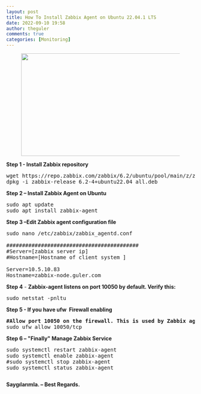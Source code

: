 ```yaml
---
layout: post
title: How To Install Zabbix Agent on Ubuntu 22.04.1 LTS
date: 2022-09-10 19:58
author: theguler
comments: true
categories: [Monitoring]
---
```

<!-- wp:image {"id":4397,"width":487,"height":274,"sizeSlug":"large","linkDestination":"none"} -->
<figure class="wp-block-image size-large is-resized"><img src="https://theguler.wordpress.com/wp-content/uploads/2022/09/zabbix.jpg?w=1024" alt="" class="wp-image-4397" width="487" height="274" /></figure>
<!-- /wp:image -->

<!-- wp:paragraph -->
<p><strong>Step 1 - Install Zabbix repository</strong></p>
<!-- /wp:paragraph -->

<!-- wp:preformatted -->
<pre class="wp-block-preformatted">wget https://repo.zabbix.com/zabbix/6.2/ubuntu/pool/main/z/zabbix-release/zabbix-release_6.2-4%2Bubuntu22.04_all.deb
dpkg -i zabbix-release_6.2-4+ubuntu22.04_all.deb
</pre>
<!-- /wp:preformatted -->

<!-- wp:paragraph -->
<p><strong>Step 2 – Install Zabbix Agent on Ubuntu</strong></p>
<!-- /wp:paragraph -->

<!-- wp:preformatted -->
<pre class="wp-block-preformatted">sudo apt update
sudo apt install zabbix-agent</pre>
<!-- /wp:preformatted -->

<!-- wp:paragraph -->
<p><strong>Step 3 –Edit Zabbix agent configuration file</strong></p>
<!-- /wp:paragraph -->

<!-- wp:preformatted -->
<pre class="wp-block-preformatted">sudo nano /etc/zabbix/zabbix_agentd.conf

##########################################
#Server=[zabbix server ip]
#Hostname=[Hostname of client system ]

Server=10.5.10.83
Hostname=zabbix-node.guler.com</pre>
<!-- /wp:preformatted -->

<!-- wp:paragraph -->
<p><strong>Step 4</strong> - <strong>Zabbix-agent listens on port 10050 by default. Verify this:</strong></p>
<!-- /wp:paragraph -->

<!-- wp:preformatted -->
<pre class="wp-block-preformatted">sudo netstat -pnltu</pre>
<!-- /wp:preformatted -->

<!-- wp:paragraph -->
<p><strong>Step 5 - If you have&nbsp;ufw&nbsp; Firewall enabling</strong></p>
<!-- /wp:paragraph -->

<!-- wp:preformatted -->
<pre class="wp-block-preformatted"><strong>#Allow port 10050 on the firewall. This is used by Zabbix agent daemon.</strong>
sudo ufw allow 10050/tcp</pre>
<!-- /wp:preformatted -->

<!-- wp:paragraph -->
<p><strong>Step 6 – "Finally" Manage Zabbix Service</strong></p>
<!-- /wp:paragraph -->

<!-- wp:preformatted -->
<pre class="wp-block-preformatted">sudo systemctl restart zabbix-agent
sudo systemctl enable zabbix-agent
#sudo systemctl stop zabbix-agent
sudo systemctl status zabbix-agent</pre>
<!-- /wp:preformatted -->

<!-- wp:image {"id":4402,"sizeSlug":"large","linkDestination":"none"} -->
<figure class="wp-block-image size-large"><img src="https://theguler.wordpress.com/wp-content/uploads/2022/09/zabbix_status.png?w=1024" alt="" class="wp-image-4402" /></figure>
<!-- /wp:image -->

<!-- wp:paragraph -->
<p><strong>Saygılarımla. – Best Regards.</strong></p>
<!-- /wp:paragraph -->
